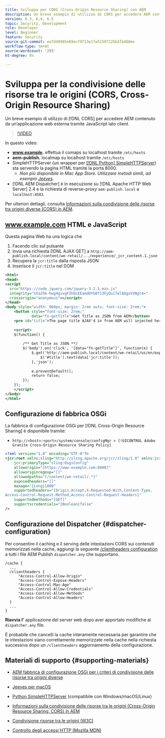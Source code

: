 ```yaml
---
title: Sviluppa per CORS (Cross-Origin Resource Sharing) con AEM
description: Un breve esempio di utilizzo di CORS per accedere AEM contenuto da un’applicazione web esterna tramite JavaScript lato client.
version: 6.3, 6,4, 6.5
topic: Security, Development
role: Developer
level: Beginner
feature: Security
source-git-commit: ea7d49985e69ecf9713e17e51587125b3fb400ee
workflow-type: tm+mt
source-wordcount: '293'
ht-degree: 0%

---
```



# Sviluppa per la condivisione delle risorse tra le origini (CORS, Cross-Origin Resource Sharing)

Un breve esempio di utilizzo di [!DNL CORS] per accedere AEM contenuto da un’applicazione web esterna tramite JavaScript lato client.

>[!VIDEO](https://video.tv.adobe.com/v/18837/?quality=12&learn=on)

In questo video:

* **www.example.** effettua il comaps su localhost tramite  `/etc/hosts`
* **aem-publish.** localmap su localhost tramite  `/etc/hosts`
* SimpleHTTPServer (un wrapper per [[!DNL Python] SimpleHTTPServer](https://docs.python.org/2/library/simplehttpserver.html)) sta servendo la pagina HTML tramite la porta 8000.
   * _Non più disponibile in Mac App Store. Utilizzare metodi simili, ad esempio [Jeeves](https://apps.apple.com/us/app/jeeves-local-http-server/id980824182?mt=12)._
* [!DNL AEM Dispatcher] è in esecuzione su  [!DNL Apache HTTP Web Server] 2.4 e la richiesta di reverse-proxy  `aem-publish.local` a  `localhost:4503`.

Per ulteriori dettagli, consulta [Informazioni sulla condivisione delle risorse tra origini diverse (CORS) in AEM](./understand-cross-origin-resource-sharing.md).

## www.example.com HTML e JavaScript

Questa pagina Web ha una logica che

1. Facendo clic sul pulsante
1. Invia una richiesta [!DNL AJAX GET] a `http://aem-publish.local/content/we-retail/.../experience/_jcr_content.1.json`
1. Recupera la `jcr:title` dalla risposta JSON
1. Inserisce il `jcr:title` nel DOM

```xml
<html>
<head>
<script
  src="https://code.jquery.com/jquery-3.2.1.min.js"
  integrity="sha256-hwg4gsxgFZhOsEEamdOYGBf13FyQuiTwlAQgxVSNgt4="
  crossorigin="anonymous"></script>   
</head>
<body style="width: 960px; margin: 2rem auto; font-size: 2rem;">
    <button style="font-size: 2rem;"
            data="fn-getTitle">Get Title as JSON from AEM</button>
    <pre id="title">The page title AJAX'd in from AEM will injected here</pre>
    
    <script>
    $(function() { 
        
        /** Get Title as JSON **/
        $('body').on('click', '[data="fn-getTitle"]', function(e) { 
            $.get('http://aem-publish.local/content/we-retail/us/en/experience/_jcr_content.1.json', function(data) {
                $('#title').text(data['jcr:title']);
            },'json');
            
            e.preventDefault();
            return false;
        });
    });
    </script>
</body>
</html>
```

## Configurazione di fabbrica OSGi

La fabbrica di configurazione OSGi per [!DNL Cross-Origin Resource Sharing] è disponibile tramite:

* `http://<host>:<port>/system/console/configMgr > [!UICONTROL Adobe Granite Cross-Origin Resource Sharing Policy]`

```xml
<?xml version="1.0" encoding="UTF-8"?>
<jcr:root xmlns:sling="http://sling.apache.org/jcr/sling/1.0" xmlns:jcr="http://www.jcp.org/jcr/1.0"
    jcr:primaryType="sling:OsgiConfig"
    alloworigin="[https://www.example.com:8000]"
    alloworiginregexp="[]"
    allowedpaths="[/content/we-retail/.*]"
    exposedheaders="[]"
    maxage="{Long}1800"
    supportedheaders="[Origin,Accept,X-Requested-With,Content-Type,
Access-Control-Request-Method,Access-Control-Request-Headers]"
    supportedmethods="[GET]"
    supportscredentials="{Boolean}false"
/>
```

## Configurazione del Dispatcher {#dispatcher-configuration}

Per consentire il caching e il serving delle intestazioni CORS sui contenuti memorizzati nella cache, aggiungi la seguente [/clientheaders configuration](https://experienceleague.adobe.com/docs/experience-manager-dispatcher/using/configuring/dispatcher-configuration.html?lang=en#specifying-the-http-headers-to-pass-through-clientheaders) a tutti i file AEM Publish `dispatcher.any` che supportano.

```
/cache { 
  ...
  /clientheaders {
      "Access-Control-Allow-Origin"
      "Access-Control-Expose-Headers"
      "Access-Control-Max-Age"
      "Access-Control-Allow-Credentials"
      "Access-Control-Allow-Methods"
      "Access-Control-Allow-Headers"
  }
  ...
}
```

**Riavvia l&#39;** applicazione del server web dopo aver apportato modifiche al  `dispatcher.any` file.

È probabile che cancelli la cache interamente necessaria per garantire che le intestazioni siano correttamente memorizzate nella cache nella richiesta successiva dopo un `/clientheaders` aggiornamento della configurazione.

## Materiali di supporto {#supporting-materials}

* [AEM fabbrica di configurazione OSGi per i criteri di condivisione delle risorse tra origini diverse](http://localhost:4502/system/console/configMgr/com.adobe.granite.cors.impl.CORSPolicyImpl)
* [Jeeves per macOS](https://apps.apple.com/us/app/jeeves-local-http-server/id980824182?mt=12)
* [Python SimpleHTTPServer](https://docs.python.org/2/library/simplehttpserver.html)  (compatibile con Windows/macOS/Linux)

* [Informazioni sulla condivisione delle risorse tra le origini (Cross-Origin Resource Sharing, CORS) in AEM](./understand-cross-origin-resource-sharing.md)
* [Condivisione risorse tra le origini (W3C)](https://www.w3.org/TR/cors/)
* [Controllo degli accessi HTTP (Mozilla MDN)](https://developer.mozilla.org/en-US/docs/Web/HTTP/Access_control_CORS)

